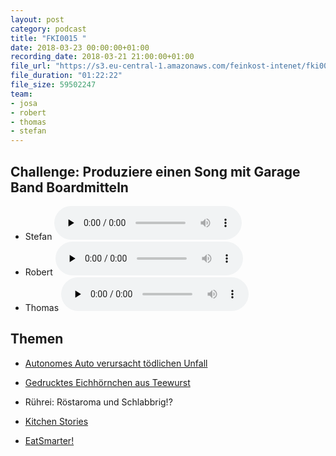```yaml
---
layout: post
category: podcast
title: "FKI0015 "
date: 2018-03-23 00:00:00+01:00
recording_date: 2018-03-21 21:00:00+01:00
file_url: "https://s3.eu-central-1.amazonaws.com/feinkost-intenet/fki0015.mp3"
file_duration: "01:22:22"
file_size: 59502247
team:
- josa
- robert
- thomas
- stefan
---
```


## Challenge: Produziere einen Song mit Garage Band Boardmitteln

- Stefan
  <audio src="{{ site.statisticsUrl }}s3.eu-central-1.amazonaws.com/feinkost-intenet/fki0015-song-stefan.mp3" controls preload="none"></audio>
- Robert
  <audio src="{{ site.statisticsUrl }}s3.eu-central-1.amazonaws.com/feinkost-intenet/fki0015-song-robert.mp3" controls preload="none"></audio>
- Thomas
  <audio src="{{ site.statisticsUrl }}s3.eu-central-1.amazonaws.com/feinkost-intenet/fki0015-song-thomas.mp3" controls preload="none"></audio>

## Themen

- [Autonomes Auto verursacht tödlichen Unfall](https://www.heise.de/newsticker/meldung/Polizei-zum-ersten-Todesfall-mit-autonomem-Auto-Unfall-war-schwer-zu-verhindern-3999229.html)
- [Gedrucktes Eichhörnchen aus Teewurst](https://www.golem.de/news/3d-lebensmitteldruck-die-revolution-des-essens-ist-nur-aufgeschoben-1803-133024.html)

- Rührei: Röstaroma und Schlabbrig!?
- [Kitchen Stories](https://kitchenstories.io/de)
- [EatSmarter!](https://eatsmarter.de/)
